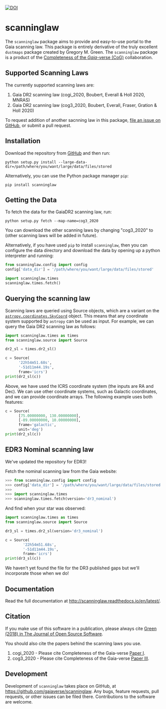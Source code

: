 [![DOI](http://joss.theoj.org/papers/10.21105/joss.00695/status.svg)](https://doi.org/10.21105/joss.00695)

scanninglaw
==================

The ``scanninglaw`` package aims to provide and easy-to-use portal to the Gaia scanning law.
This package is entirely derivative of the truly excellent ``dustmaps`` package created by Gregory M. Green.
The ``scanninglaw`` package is a product of the [Completeness of the *Gaia*-verse (CoG)](https://www.gaiaverse.space/) collaboration.

Supported Scanning Laws
-----------------------------

The currently supported scanning laws are:

1. Gaia DR2 scanning law (cogi_2020, Boubert, Everall & Holl 2020, MNRAS)
2. Gaia DR2 scanning law (cog3_2020, Boubert, Everall, Fraser, Gration & Holl 2020)

To request addition of another sacnning law in this package, [file an issue on
GitHub](https://github.com/gaiaverse/scanninglaw/issues), or submit a pull request.


Installation
------------

Download the repository from [GitHub](https://github.com/gaiaverse/scanninglaw) and
then run:

    python setup.py install --large-data-dir=/path/where/you/want/large/data/files/stored

Alternatively, you can use the Python package manager `pip`:

    pip install scanninglaw


Getting the Data
----------------

To fetch the data for the GaiaDR2 scanning law, run:

    python setup.py fetch --map-name=cog3_2020

You can download the other scanning laws by changing "cog3_2020" to (other scanning laws will be added in future).

Alternatively, if you have used `pip` to install `scanninglaw`, then you can
configure the data directory and download the data by opening up a python
interpreter and running:

```python
from scanninglaw.config import config
config['data_dir'] = '/path/where/you/want/large/data/files/stored'

import scanninglaw.times
scanninglaw.times.fetch()
```

Querying the scanning law
-----------------

Scanning laws are queried using Source objects, which are a variant on the
[`astropy.coordinates.SkyCoord`](http://docs.astropy.org/en/stable/api/astropy.coordinates.SkyCoord.html#astropy.coordinates.SkyCoord)
object. This means that any coordinate system supported by `astropy` can be
used as input. For example, we can query the Gaia DR2 scanning law as follows:

```python
import scanninglaw.times as times
from scanninglaw.source import Source

dr2_sl = times.dr2_sl()

c = Source(
      '22h54m51.68s',
      '-51d11m44.19s',
      frame='icrs')
print(dr2_sl(c))
```


Above, we have used the ICRS coordinate system (the inputs are RA and Dec). We
can use other coordinate systems, such as Galactic coordinates, and we can
provide coordinate arrays. The following example uses both features:

```python
c = Source(
      [75.00000000, 130.00000000],
      [-89.00000000, 10.00000000],
      frame='galactic',
      unit='deg')
print(dr2_sl(c))
```


EDR3 Nominal scanning law
-------------------------

We've updated the repository for EDR3!

Fetch the nominal scanning law from the Gaia website:

```python
>>> from scanninglaw.config import config
>>> config['data_dir'] = '/path/where/you/want/large/data/files/stored'
>>>
>>> import scanninglaw.times
>>> scanninglaw.times.fetch(version='dr3_nominal')
```

And find when your star was observed:

```python
import scanninglaw.times as times
from scanninglaw.source import Source

dr3_sl = times.dr2_sl(version='dr3_nominal')

c = Source(
        '22h54m51.68s',
        '-51d11m44.19s',
        frame='icrs')
print(dr3_sl(c))
```

We haven't yet found the file for the DR3 published gaps but we'll incorporate those when we do!


Documentation
-------------

Read the full documentation at http://scanninglaw.readthedocs.io/en/latest/.


Citation
--------

If you make use of this software in a publication, please always cite
[Green (2018) in The Journal of Open Source Software](https://doi.org/10.21105/joss.00695).

You should also cite the papers behind the scanning laws you use.

1. cogi_2020 - Please cite Completeness of the Gaia-verse [Paper I](https://ui.adsabs.harvard.edu/abs/2020arXiv200414433B/abstract).
2. cog3_2020 - Please cite Completeness of the Gaia-verse [Paper III](https://ui.adsabs.harvard.edu/abs/2020arXiv201110578B/abstract).

Development
-----------

Development of `scanninglaw` takes place on GitHub, at
https://github.com/gaiaverse/scanninglaw. Any bugs, feature requests, pull requests,
or other issues can be filed there. Contributions to the software are welcome.
